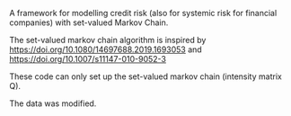 A framework for modelling credit risk (also for systemic risk for financial companies) with set-valued Markov Chain.

The set-valued markov chain algorithm is inspired by https://doi.org/10.1080/14697688.2019.1693053 and https://doi.org/10.1007/s11147-010-9052-3

These code can only set up the set-valued markov chain (intensity matrix Q).

The data was modified.
